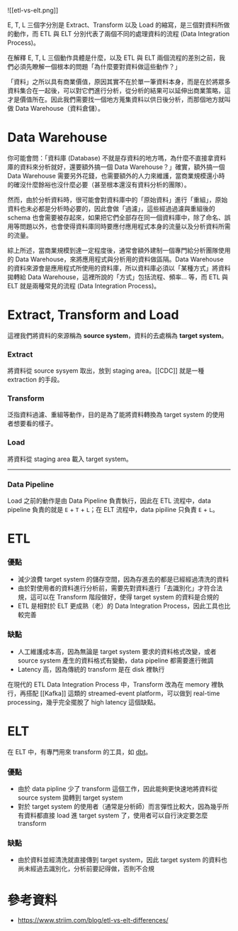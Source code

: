 ![[etl-vs-elt.png]]

E, T, L 三個字分別是 Extract、Transform 以及 Load 的縮寫，是三個對資料所做的動作，而 ETL 與 ELT 分別代表了兩個不同的處理資料的流程 (Data Integration Process)。

在解釋 E, T, L 三個動作具體是什麼，以及 ETL 與 ELT 兩個流程的差別之前，我們必須先瞭解一個根本的問題「為什麼要對資料做這些動作？」

「資料」之所以具有商業價值，原因其實不在於單一筆資料本身，而是在於將眾多資料集合在一起後，可以對它們進行分析，從分析的結果可以延伸出商業策略，這才是價值所在。因此我們需要找一個地方蒐集資料以供日後分析，而那個地方就叫做 Data Warehouse（資料倉儲）。

# Data Warehouse

你可能會問：「資料庫 (Database) 不就是存資料的地方嗎，為什麼不直接拿資料庫的資料來分析就好，還要額外搞一個 Data Warehouse？」確實，額外搞一個 Data Warehouse 需要另外花錢，也需要額外的人力來維護，當商業規模還小時的確沒什麼餘裕也沒什麼必要（甚至根本還沒有資料分析的團隊）。

然而，由於分析資料時，很可能會對資料庫中的「原始資料」進行「重組」，原始資料也未必都是分析時必要的，因此會做「過濾」，這些經過過濾與重組後的 schema 也會需要被存起來，如果把它們全部存在同一個資料庫中，除了命名、誤用等問題以外，也會使得資料庫同時要應付應用程式本身的流量以及分析資料所需的流量。

綜上所述，當商業規模到達一定程度後，通常會額外建制一個專門給分析團隊使用的 Data Warehouse，來將應用程式與分析用的資料做區隔。Data Warehouse 的資料來源會是應用程式所使用的資料庫，所以資料庫必須以「某種方式」將資料拋轉給 Data Warehouse，這裡所說的「方式」包括流程、頻率… 等，而 ETL 與 ELT 就是兩種常見的流程 (Data Integration Process)。

# Extract, Transform and Load

這裡我們將資料的來源稱為 **source system**，資料的去處稱為 **target system**。

### Extract

將資料從 source sysyem 取出，放到 staging area。[[CDC]] 就是一種 extraction 的手段。

### Transform

泛指資料過濾、重組等動作，目的是為了能將資料轉換為 target system 的使用者想要看的樣子。

### Load

將資料從 staging area 載入 target system。

---

### Data Pipeline

Load 之前的動作是由 Data Pipeline 負責執行，因此在 ETL 流程中，data pipeline 負責的就是 `E` + `T` + `L`；在 ELT 流程中，data pipiline 只負責 `E` + `L`。

# ETL

### 優點

- 減少浪費 target system 的儲存空間，因為存進去的都是已經經過清洗的資料
- 由於對使用者的資料進行分析前，需要先對資料進行「去識別化」才符合法規，這可以在 Transform 階段做好，使得 target system 的資料是合規的
- ETL 是相對於 ELT 更成熟（老）的 Data Integration Process，因此工具也比較完善

### 缺點

- 人工維護成本高，因為無論是 target system 要求的資料格式改變，或者 source system 產生的資料格式有變動，data pipeline 都需要進行微調
- Latency 高，因為傳統的 transform 是在 disk 裡執行

在現代的 ETL Data Integration Process 中，Transform 改為在 memory 裡執行，再搭配 [[Kafka]] 這類的 streamed-event platform，可以做到 real-time processing，幾乎完全擺脫了 high latency 這個缺點。

# ELT

在 ELT 中，有專門用來 transform 的工具，如 [dbt](https://docs.getdbt.com/docs/introduction)。

### 優點

- 由於 data pipline 少了 transform 這個工作，因此能夠更快速地將資料從 source system 拋轉到 target system
- 對於 target system 的使用者（通常是分析師）而言彈性比較大，因為幾乎所有資料都直接 load 進 target system 了，使用者可以自行決定要怎麼 transform

### 缺點

- 由於資料並經清洗就直接傳到 target system，因此 target system 的資料也尚未經過去識別化，分析前要記得做，否則不合規

# 參考資料

- <https://www.striim.com/blog/etl-vs-elt-differences/>
